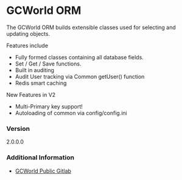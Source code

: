 # GCWorld ORM

The GCWorld ORM builds extensible classes used for selecting and updating objects.

Features include
  - Fully formed classes containing all database fields.
  - Set / Get / Save functions.
  - Built in auditing
  - Audit User tracking via Common getUser() function
  - Redis smart caching

New Features in V2
  - Multi-Primary key support!
  - Autoloading of common via config/config.ini

### Version
2.0.0.0

### Additional Information

* [GCWorld Public Gitlab](https://gitlab.konghack.com/groups/GCWorld)
